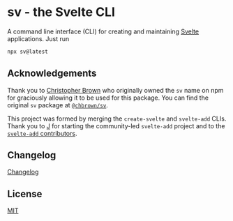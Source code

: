 # sv - the Svelte CLI

A command line interface (CLI) for creating and maintaining [Svelte](https://svelte.dev) applications. Just run

```bash
npx sv@latest
```

## Acknowledgements

Thank you to [Christopher Brown](https://github.com/chbrown) who originally owned the `sv` name on npm for graciously allowing it to be used for this package. You can find the original `sv` package at [`@chbrown/sv`](https://www.npmjs.com/package/@chbrown/sv).

This project was formed by merging the `create-svelte` and `svelte-add` CLIs. Thank you to [J](https://github.com/babichjacob) for starting the community-led `svelte-add` project and to the [`svelte-add` contributors](https://github.com/svelte-add/svelte-add/graphs/contributors).

## Changelog

[Changelog](./CHANGELOG.md)

## License

[MIT](../../LICENSE)
